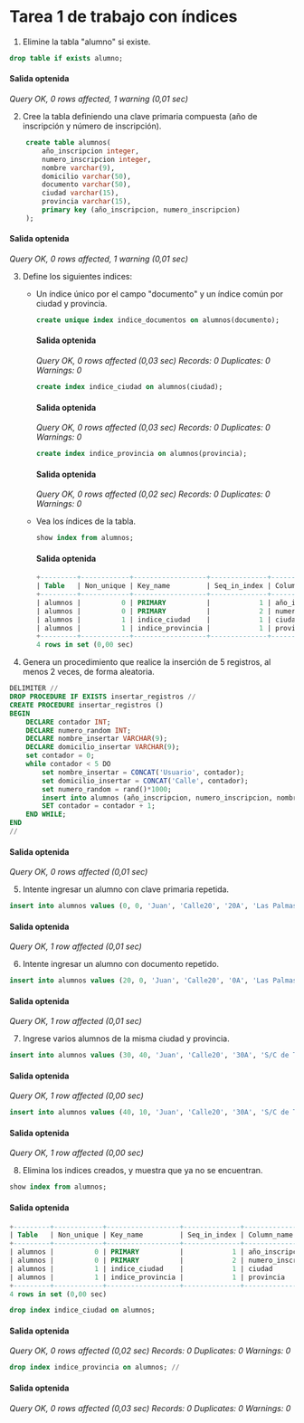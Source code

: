 # Tarea 1 de trabajo con índices

1. Elimine la tabla "alumno" si existe.
```sql
drop table if exists alumno;
```
#### Salida optenida
*Query OK, 0 rows affected, 1 warning (0,01 sec)*


2. Cree la tabla definiendo una clave primaria compuesta (año de inscripción y número de inscripción). 
```sql
    create table alumnos(
        año_inscripcion integer,
        numero_inscripcion integer,
        nombre varchar(9),
        domicilio varchar(50),
        documento varchar(50),
        ciudad varchar(15),
        provincia varchar(15),
        primary key (año_inscripcion, numero_inscripcion)
    );
```

#### Salida optenida
*Query OK, 0 rows affected, 1 warning (0,01 sec)*


3. Define los siguientes indices: 
    - Un índice único por el campo "documento" y un índice común por ciudad y provincia.
        ``` sql
        create unique index indice_documentos on alumnos(documento);
        ```
        #### Salida optenida           
        *Query OK, 0 rows affected (0,03 sec)*
        *Records: 0  Duplicates: 0  Warnings: 0*

        ``` sql
        create index indice_ciudad on alumnos(ciudad);
        ```
        #### Salida optenida            
        *Query OK, 0 rows affected (0,03 sec)*
        *Records: 0  Duplicates: 0  Warnings: 0*

        ```sql 
        create index indice_provincia on alumnos(provincia);
        ```
        #### Salida optenida          
        *Query OK, 0 rows affected (0,02 sec)*
        *Records: 0  Duplicates: 0  Warnings: 0*


    - Vea los índices de la tabla. 
        ```sql 
        show index from alumnos;
        ```
        #### Salida optenida 
        ```sql 
        +---------+------------+------------------+--------------+--------------------+-----------+-------------+----------+--------+------+------------+---------+---------------+---------+------------+
        | Table   | Non_unique | Key_name         | Seq_in_index | Column_name        | Collation | Cardinality | Sub_part | Packed | Null | Index_type | Comment | Index_comment | Visible | Expression |
        +---------+------------+------------------+--------------+--------------------+-----------+-------------+----------+--------+------+------------+---------+---------------+---------+------------+
        | alumnos |          0 | PRIMARY          |            1 | año_inscripcion    | A         |          25 |     NULL |   NULL |      | BTREE      |         |               | YES     | NULL       |
        | alumnos |          0 | PRIMARY          |            2 | numero_inscripcion | A         |          26 |     NULL |   NULL |      | BTREE      |         |               | YES     | NULL       |
        | alumnos |          1 | indice_ciudad    |            1 | ciudad             | A         |           2 |     NULL |   NULL | YES  | BTREE      |         |               | YES     | NULL       |
        | alumnos |          1 | indice_provincia |            1 | provincia          | A         |           2 |     NULL |   NULL | YES  | BTREE      |         |               | YES     | NULL       |
        +---------+------------+------------------+--------------+--------------------+-----------+-------------+----------+--------+------+------------+---------+---------------+---------+------------+
        4 rows in set (0,00 sec)
        ```

4. Genera un procedimiento que realice la inserción de 5 registros, al menos 2 veces, de forma aleatoria. 
```sql 
DELIMITER //
DROP PROCEDURE IF EXISTS insertar_registros //
CREATE PROCEDURE insertar_registros () 
BEGIN 
    DECLARE contador INT;
    DECLARE numero_random INT;
    DECLARE nombre_insertar VARCHAR(9);
    DECLARE domicilio_insertar VARCHAR(9);
    set contador = 0;
    while contador < 5 DO
        set nombre_insertar = CONCAT('Usuario', contador);
        set domicilio_insertar = CONCAT('Calle', contador);
        set numero_random = rand()*1000;
        insert into alumnos (año_inscripcion, numero_inscripcion, nombre, domicilio, documento, ciudad, provincia) values (numero_random, numero_random, nombre_insertar, domicilio_insertar, CONCAT(contador, 'A'), 'S/C de Tenerife', 'S/C de Tenerife');
        SET contador = contador + 1;
    END WHILE;
END
//
```
#### Salida optenida 
*Query OK, 0 rows affected (0,01 sec)*


5. Intente ingresar un alumno con clave primaria repetida. 
```sql
insert into alumnos values (0, 0, 'Juan', 'Calle20', '20A', 'Las Palmas', 'Las Palmas');
```
#### Salida optenida 
*Query OK, 1 row affected (0,01 sec)*

6. Intente ingresar un alumno con documento repetido. 
```sql
insert into alumnos values (20, 0, 'Juan', 'Calle20', '0A', 'Las Palmas', 'Las Palmas');
```

#### Salida optenida 
*Query OK, 1 row affected (0,01 sec)*


7. Ingrese varios alumnos de la misma ciudad y provincia. 
```sql
insert into alumnos values (30, 40, 'Juan', 'Calle20', '30A', 'S/C de Tenerife', 'S/C de Tenerife');
```

#### Salida optenida 
*Query OK, 1 row affected (0,00 sec)*

```sql
insert into alumnos values (40, 10, 'Juan', 'Calle20', '30A', 'S/C de Tenerife', 'S/C de Tenerife');
```
#### Salida optenida 
*Query OK, 1 row affected (0,00 sec)*


8. Elimina los indices creados, y muestra que ya no se encuentran. 
```sql
show index from alumnos;
```
#### Salida optenida 
```sql
+---------+------------+------------------+--------------+--------------------+-----------+-------------+----------+--------+------+------------+---------+---------------+---------+------------+
| Table   | Non_unique | Key_name         | Seq_in_index | Column_name        | Collation | Cardinality | Sub_part | Packed | Null | Index_type | Comment | Index_comment | Visible | Expression |
+---------+------------+------------------+--------------+--------------------+-----------+-------------+----------+--------+------+------------+---------+---------------+---------+------------+
| alumnos |          0 | PRIMARY          |            1 | año_inscripcion    | A         |          25 |     NULL |   NULL |      | BTREE      |         |               | YES     | NULL       |
| alumnos |          0 | PRIMARY          |            2 | numero_inscripcion | A         |          26 |     NULL |   NULL |      | BTREE      |         |               | YES     | NULL       |
| alumnos |          1 | indice_ciudad    |            1 | ciudad             | A         |           2 |     NULL |   NULL | YES  | BTREE      |         |               | YES     | NULL       |
| alumnos |          1 | indice_provincia |            1 | provincia          | A         |           2 |     NULL |   NULL | YES  | BTREE      |         |               | YES     | NULL       |
+---------+------------+------------------+--------------+--------------------+-----------+-------------+----------+--------+------+------------+---------+---------------+---------+------------+
4 rows in set (0,00 sec)
```
```sql
drop index indice_ciudad on alumnos; 
```
#### Salida optenida 
*Query OK, 0 rows affected (0,02 sec)*
*Records: 0  Duplicates: 0  Warnings: 0*

```sql
drop index indice_provincia on alumnos; //
```
#### Salida optenida 
*Query OK, 0 rows affected (0,03 sec)*
*Records: 0  Duplicates: 0  Warnings: 0*

